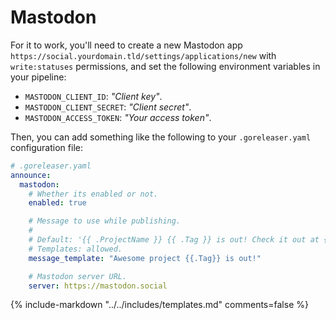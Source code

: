 # Mastodon

For it to work, you'll need to create a new Mastodon app
`https://social.yourdomain.tld/settings/applications/new` with `write:statuses`
permissions, and set the following environment variables in your pipeline:

- `MASTODON_CLIENT_ID`: _"Client key"_.
- `MASTODON_CLIENT_SECRET`: _"Client secret"_.
- `MASTODON_ACCESS_TOKEN`: _"Your access token"_.

Then, you can add something like the following to your `.goreleaser.yaml`
configuration file:

```yaml
# .goreleaser.yaml
announce:
  mastodon:
    # Whether its enabled or not.
    enabled: true

    # Message to use while publishing.
    #
    # Default: '{{ .ProjectName }} {{ .Tag }} is out! Check it out at {{ .ReleaseURL }}'.
    # Templates: allowed.
    message_template: "Awesome project {{.Tag}} is out!"

    # Mastodon server URL.
    server: https://mastodon.social
```

{% include-markdown "../../includes/templates.md" comments=false %}
